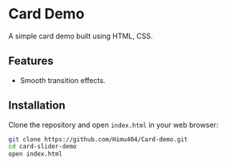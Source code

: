 # Card Demo

A simple card demo built using HTML, CSS.

## Features

- Smooth transition effects.

## Installation

Clone the repository and open `index.html` in your web browser:

```bash
git clone https://github.com/Himu404/Card-demo.git
cd card-slider-demo
open index.html
